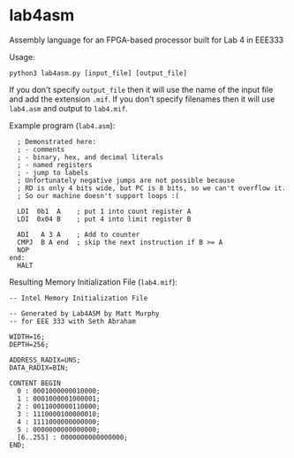 # lab4asm
Assembly language for an FPGA-based processor built for Lab 4 in EEE333

Usage:

  `python3 lab4asm.py [input_file] [output_file]`

If you don't specify `output_file` then it will use the name of the input file and add the extension `.mif`. If you don't specify filenames then it will use `lab4.asm` and output to `lab4.mif`.

Example program (`lab4.asm`):
```
  ; Demonstrated here:
  ; - comments
  ; - binary, hex, and decimal literals
  ; - named registers
  ; - jump to labels
  ; Unfortunately negative jumps are not possible because
  ; RD is only 4 bits wide, but PC is 8 bits, so we can't overflow it.
  ; So our machine doesn't support loops :(

  LDI  0b1  A    ; put 1 into count register A
  LDI  0x04 B    ; put 4 into limit register B

  ADI   A 3 A    ; Add to counter
  CMPJ  B A end  ; skip the next instruction if B >= A
  NOP
end:
  HALT
```

Resulting Memory Initialization File (`lab4.mif`):
```
-- Intel Memory Initialization File

-- Generated by Lab4ASM by Matt Murphy
-- for EEE 333 with Seth Abraham

WIDTH=16;
DEPTH=256;

ADDRESS_RADIX=UNS;
DATA_RADIX=BIN;

CONTENT BEGIN
  0 : 0001000000010000;
  1 : 0001000001000001;
  2 : 0011000000110000;
  3 : 1110000100000010;
  4 : 1111000000000000;
  5 : 0000000000000000;
  [6..255] : 0000000000000000;
END;
```

